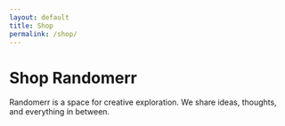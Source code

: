 ```yaml
---
layout: default
title: Shop
permalink: /shop/
---
```


# Shop Randomerr

Randomerr is a space for creative exploration. We share ideas, thoughts, and everything in between.


<div id="product-container"></div>

<script>
  // Function to fetch and display product data
  async function fetchProducts() {
    try {
      const response = await fetch('products.json'); // Adjust the path as necessary
      // Check if the response is OK
      if (!response.ok) {
        throw new Error('Network response was not ok ' + response.statusText);
      }
      const data = await response.json();
      // Debugging: Log the fetched data
      console.log('Fetched data:', data);
      // Ensure data.result is defined and is an array
      if (Array.isArray(data.result)) {
        const container = document.getElementById('product-container');
        container.innerHTML = '';
        data.result.forEach(product => {
          const productDiv = document.createElement('div');
          productDiv.classList.add('product');
          productDiv.innerHTML = `
                            <h2>${product.sync_product.name}</h2>
                            <img src="${product.sync_product.thumbnail_url}" alt="${product.sync_product.name}">
                            <div>Variants:</div>
                        `;
          product.sync_variants.forEach(variant => {
            const variantDiv = document.createElement('div');
            variantDiv.classList.add('variant');
            variantDiv.innerHTML = `
                                <h3>${variant.name}</h3>
                                <img src="${variant.product.image}" alt="${variant.name}">
                                <p>Price: ${variant.retail_price} ${variant.currency}</p>
                                <p>Size: ${variant.size}</p>
                                <p>Color: ${variant.color || 'N/A'}</p>
                                <p>Status: ${variant.availability_status}</p>
                            `;
            productDiv.appendChild(variantDiv);
          });
          container.appendChild(productDiv);
        });
      } else {
        throw new Error('Result is not an array or is undefined');
      }
    } catch (error) {
      console.error('Error fetching product data:', error);
    }
  }
  // Fetch and display products when the page loads
  window.onload = fetchProducts;
</script>
